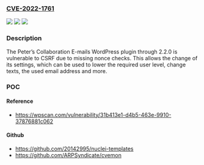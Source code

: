 ### [CVE-2022-1761](https://cve.mitre.org/cgi-bin/cvename.cgi?name=CVE-2022-1761)
![](https://img.shields.io/static/v1?label=Product&message=Peter%E2%80%99s%20Collaboration%20E-mails&color=blue)
![](https://img.shields.io/static/v1?label=Version&message=2.2.0%3C%3D%202.2.0%20&color=brighgreen)
![](https://img.shields.io/static/v1?label=Vulnerability&message=CWE-352%20Cross-Site%20Request%20Forgery%20(CSRF)&color=brighgreen)

### Description

The Peter’s Collaboration E-mails WordPress plugin through 2.2.0 is vulnerable to CSRF due to missing nonce checks. This allows the change of its settings, which can be used to lower the required user level, change texts, the used email address and more.

### POC

#### Reference
- https://wpscan.com/vulnerability/31b413e1-d4b5-463e-9910-37876881c062

#### Github
- https://github.com/20142995/nuclei-templates
- https://github.com/ARPSyndicate/cvemon

